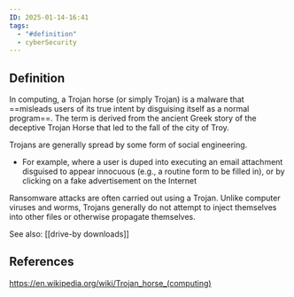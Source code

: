 ```yaml
---
ID: 2025-01-14-16:41
tags:
  - "#definition"
  - cyberSecurity
---
```

## Definition

In computing, a Trojan horse (or simply Trojan) is a malware that ==misleads users of its true intent by disguising itself as a normal program==. The term is derived from the ancient Greek story of the deceptive Trojan Horse that led to the fall of the city of Troy.

Trojans are generally spread by some form of social engineering.
- For example, where a user is duped into executing an email attachment disguised to appear innocuous (e.g., a routine form to be filled in), or by clicking on a fake advertisement on the Internet

Ransomware attacks are often carried out using a Trojan.
Unlike computer viruses and worms, Trojans generally do not attempt to inject themselves into other files or otherwise propagate themselves.

See also: [[drive-by downloads]]

## References
https://en.wikipedia.org/wiki/Trojan_horse_(computing)
